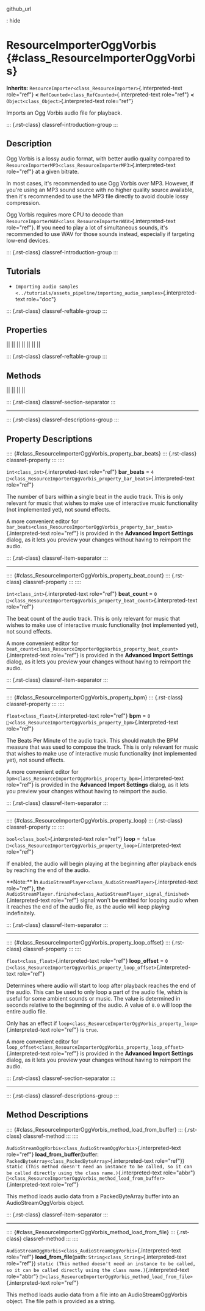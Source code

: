 github_url

:   hide

# ResourceImporterOggVorbis {#class_ResourceImporterOggVorbis}

**Inherits:**
`ResourceImporter<class_ResourceImporter>`{.interpreted-text role="ref"}
**\<** `RefCounted<class_RefCounted>`{.interpreted-text role="ref"}
**\<** `Object<class_Object>`{.interpreted-text role="ref"}

Imports an Ogg Vorbis audio file for playback.

::: {.rst-class}
classref-introduction-group
:::

## Description

Ogg Vorbis is a lossy audio format, with better audio quality compared
to `ResourceImporterMP3<class_ResourceImporterMP3>`{.interpreted-text
role="ref"} at a given bitrate.

In most cases, it\'s recommended to use Ogg Vorbis over MP3. However, if
you\'re using an MP3 sound source with no higher quality source
available, then it\'s recommended to use the MP3 file directly to avoid
double lossy compression.

Ogg Vorbis requires more CPU to decode than
`ResourceImporterWAV<class_ResourceImporterWAV>`{.interpreted-text
role="ref"}. If you need to play a lot of simultaneous sounds, it\'s
recommended to use WAV for those sounds instead, especially if targeting
low-end devices.

::: {.rst-class}
classref-introduction-group
:::

## Tutorials

- `Importing audio samples <../tutorials/assets_pipeline/importing_audio_samples>`{.interpreted-text
  role="doc"}

::: {.rst-class}
classref-reftable-group
:::

## Properties

||
||
||
||
||
||
||

::: {.rst-class}
classref-reftable-group
:::

## Methods

||
||
||
||

::: {.rst-class}
classref-section-separator
:::

------------------------------------------------------------------------

::: {.rst-class}
classref-descriptions-group
:::

## Property Descriptions

:::: {#class_ResourceImporterOggVorbis_property_bar_beats}
::: {.rst-class}
classref-property
:::
::::

`int<class_int>`{.interpreted-text role="ref"} **bar_beats** = `4`
`🔗<class_ResourceImporterOggVorbis_property_bar_beats>`{.interpreted-text
role="ref"}

The number of bars within a single beat in the audio track. This is only
relevant for music that wishes to make use of interactive music
functionality (not implemented yet), not sound effects.

A more convenient editor for
`bar_beats<class_ResourceImporterOggVorbis_property_bar_beats>`{.interpreted-text
role="ref"} is provided in the **Advanced Import Settings** dialog, as
it lets you preview your changes without having to reimport the audio.

::: {.rst-class}
classref-item-separator
:::

------------------------------------------------------------------------

:::: {#class_ResourceImporterOggVorbis_property_beat_count}
::: {.rst-class}
classref-property
:::
::::

`int<class_int>`{.interpreted-text role="ref"} **beat_count** = `0`
`🔗<class_ResourceImporterOggVorbis_property_beat_count>`{.interpreted-text
role="ref"}

The beat count of the audio track. This is only relevant for music that
wishes to make use of interactive music functionality (not implemented
yet), not sound effects.

A more convenient editor for
`beat_count<class_ResourceImporterOggVorbis_property_beat_count>`{.interpreted-text
role="ref"} is provided in the **Advanced Import Settings** dialog, as
it lets you preview your changes without having to reimport the audio.

::: {.rst-class}
classref-item-separator
:::

------------------------------------------------------------------------

:::: {#class_ResourceImporterOggVorbis_property_bpm}
::: {.rst-class}
classref-property
:::
::::

`float<class_float>`{.interpreted-text role="ref"} **bpm** = `0`
`🔗<class_ResourceImporterOggVorbis_property_bpm>`{.interpreted-text
role="ref"}

The Beats Per Minute of the audio track. This should match the BPM
measure that was used to compose the track. This is only relevant for
music that wishes to make use of interactive music functionality (not
implemented yet), not sound effects.

A more convenient editor for
`bpm<class_ResourceImporterOggVorbis_property_bpm>`{.interpreted-text
role="ref"} is provided in the **Advanced Import Settings** dialog, as
it lets you preview your changes without having to reimport the audio.

::: {.rst-class}
classref-item-separator
:::

------------------------------------------------------------------------

:::: {#class_ResourceImporterOggVorbis_property_loop}
::: {.rst-class}
classref-property
:::
::::

`bool<class_bool>`{.interpreted-text role="ref"} **loop** = `false`
`🔗<class_ResourceImporterOggVorbis_property_loop>`{.interpreted-text
role="ref"}

If enabled, the audio will begin playing at the beginning after playback
ends by reaching the end of the audio.

\*\*Note:\*\* In
`AudioStreamPlayer<class_AudioStreamPlayer>`{.interpreted-text
role="ref"}, the
`AudioStreamPlayer.finished<class_AudioStreamPlayer_signal_finished>`{.interpreted-text
role="ref"} signal won\'t be emitted for looping audio when it reaches
the end of the audio file, as the audio will keep playing indefinitely.

::: {.rst-class}
classref-item-separator
:::

------------------------------------------------------------------------

:::: {#class_ResourceImporterOggVorbis_property_loop_offset}
::: {.rst-class}
classref-property
:::
::::

`float<class_float>`{.interpreted-text role="ref"} **loop_offset** = `0`
`🔗<class_ResourceImporterOggVorbis_property_loop_offset>`{.interpreted-text
role="ref"}

Determines where audio will start to loop after playback reaches the end
of the audio. This can be used to only loop a part of the audio file,
which is useful for some ambient sounds or music. The value is
determined in seconds relative to the beginning of the audio. A value of
`0.0` will loop the entire audio file.

Only has an effect if
`loop<class_ResourceImporterOggVorbis_property_loop>`{.interpreted-text
role="ref"} is `true`.

A more convenient editor for
`loop_offset<class_ResourceImporterOggVorbis_property_loop_offset>`{.interpreted-text
role="ref"} is provided in the **Advanced Import Settings** dialog, as
it lets you preview your changes without having to reimport the audio.

::: {.rst-class}
classref-section-separator
:::

------------------------------------------------------------------------

::: {.rst-class}
classref-descriptions-group
:::

## Method Descriptions

:::: {#class_ResourceImporterOggVorbis_method_load_from_buffer}
::: {.rst-class}
classref-method
:::
::::

`AudioStreamOggVorbis<class_AudioStreamOggVorbis>`{.interpreted-text
role="ref"} **load_from_buffer**(buffer:
`PackedByteArray<class_PackedByteArray>`{.interpreted-text role="ref"})
`static (This method doesn't need an instance to be called, so it can be called directly using the class name.)`{.interpreted-text
role="abbr"}
`🔗<class_ResourceImporterOggVorbis_method_load_from_buffer>`{.interpreted-text
role="ref"}

This method loads audio data from a PackedByteArray buffer into an
AudioStreamOggVorbis object.

::: {.rst-class}
classref-item-separator
:::

------------------------------------------------------------------------

:::: {#class_ResourceImporterOggVorbis_method_load_from_file}
::: {.rst-class}
classref-method
:::
::::

`AudioStreamOggVorbis<class_AudioStreamOggVorbis>`{.interpreted-text
role="ref"} **load_from_file**(path:
`String<class_String>`{.interpreted-text role="ref"})
`static (This method doesn't need an instance to be called, so it can be called directly using the class name.)`{.interpreted-text
role="abbr"}
`🔗<class_ResourceImporterOggVorbis_method_load_from_file>`{.interpreted-text
role="ref"}

This method loads audio data from a file into an AudioStreamOggVorbis
object. The file path is provided as a string.
